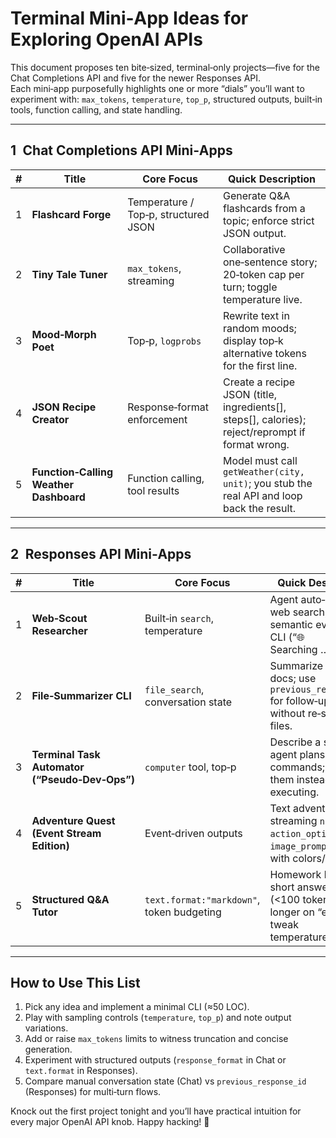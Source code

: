 # Terminal Mini‑App Ideas for Exploring OpenAI APIs

This document proposes ten bite‑sized, terminal‑only projects—five for the Chat Completions API and five for the newer Responses API.  
Each mini‑app purposefully highlights one or more “dials” you’ll want to experiment with: `max_tokens`, `temperature`, `top_p`, structured outputs, built‑in tools, function calling, and state handling.

---

## 1 Chat Completions API Mini‑Apps

| #   | Title                                  | Core Focus                           | Quick Description                                                                                |
| --- | -------------------------------------- | ------------------------------------ | ------------------------------------------------------------------------------------------------ |
| 1   | **Flashcard Forge**                    | Temperature / Top‑p, structured JSON | Generate Q&A flashcards from a topic; enforce strict JSON output.                                |
| 2   | **Tiny Tale Tuner**                    | `max_tokens`, streaming              | Collaborative one‑sentence story; 20‑token cap per turn; toggle temperature live.                |
| 3   | **Mood‑Morph Poet**                    | Top‑p, `logprobs`                    | Rewrite text in random moods; display top‑k alternative tokens for the first line.               |
| 4   | **JSON Recipe Creator**                | Response‑format enforcement          | Create a recipe JSON (title, ingredients[], steps[], calories); reject/reprompt if format wrong. |
| 5   | **Function‑Calling Weather Dashboard** | Function calling, tool results       | Model must call `getWeather(city, unit)`; you stub the real API and loop back the result.        |

---

## 2 Responses API Mini‑Apps

| #   | Title                                          | Core Focus                                | Quick Description                                                                                     |
| --- | ---------------------------------------------- | ----------------------------------------- | ----------------------------------------------------------------------------------------------------- |
| 1   | **Web‑Scout Researcher**                       | Built‑in `search`, temperature            | Agent auto‑invokes web search; stream semantic events to CLI (“🌐 Searching …”).                      |
| 2   | **File‑Summarizer CLI**                        | `file_search`, conversation state         | Summarize local docs; use `previous_response_id` for follow‑ups without re‑sending files.             |
| 3   | **Terminal Task Automator (“Pseudo‑Dev‑Ops”)** | `computer` tool, top‑p                    | Describe a shell goal; agent plans commands; you print them instead of executing.                     |
| 4   | **Adventure Quest (Event Stream Edition)**     | Event‑driven outputs                      | Text adventure streaming `narration`, `action_options`, `image_prompt`; render with colors/ASCII art. |
| 5   | **Structured Q&A Tutor**                       | `text.format:"markdown"`, token budgeting | Homework helper: short answers first (<100 tokens), longer on “expand”; tweak temperature/top‑p.      |

---

## How to Use This List

1. Pick any idea and implement a minimal CLI (≈50 LOC).
2. Play with sampling controls (`temperature`, `top_p`) and note output variations.
3. Add or raise `max_tokens` limits to witness truncation and concise generation.
4. Experiment with structured outputs (`response_format` in Chat or `text.format` in Responses).
5. Compare manual conversation state (Chat) vs `previous_response_id` (Responses) for multi‑turn flows.

Knock out the first project tonight and you’ll have practical intuition for every major OpenAI API knob. Happy hacking! 🎉
